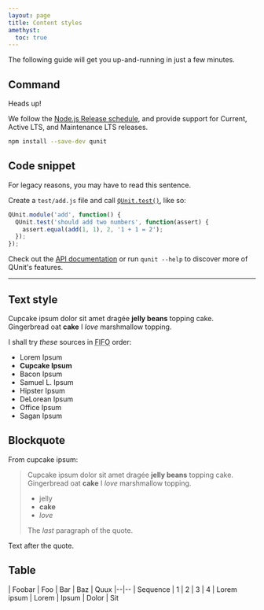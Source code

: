 ```yaml
---
layout: page
title: Content styles
amethyst:
  toc: true
---
```


<p class="lead" markdown="1">The following guide will get you up-and-running in just a few minutes.</p>

## Command

<p class="note" markdown="1">Heads up!</p>

We follow the [Node.js Release schedule](https://github.com/nodejs/LTS), and provide support for Current, Active LTS, and Maintenance LTS releases.

```bash
npm install --save-dev qunit
```

## Code snippet

<p class="note note--warning" markdown="1">For legacy reasons, you may have to read this sentence.</p>

Create a `test/add.js` file and call [`QUnit.test()`](https://api.qunitjs.com/QUnit/test/), like so:

```js
QUnit.module('add', function() {
  QUnit.test('should add two numbers', function(assert) {
    assert.equal(add(1, 1), 2, '1 + 1 = 2');
  });
});
```

Check out the [API documentation](https://api.qunitjs.com) or run `qunit --help` to discover more of QUnit's features.

---

## Text style

Cupcake ipsum dolor sit amet dragée **jelly beans** topping cake. Gingerbread oat **cake** I _love_ marshmallow topping.

I shall try _these_ sources in <abbr title="first-in, first-out">FIFO</abbr> order:

* Lorem Ipsum
* **Cupcake Ipsum**
* Bacon Ipsum
* Samuel L. Ipsum
* Hipster Ipsum
* DeLorean Ipsum
* Office Ipsum
* Sagan Ipsum

## Blockquote

From cupcake ipsum:

> Cupcake ipsum dolor sit amet dragée **jelly beans** topping cake. Gingerbread oat **cake** I _love_ marshmallow topping.
>
> * jelly
> * **cake**
> * _love_
>
> The _last_ paragraph of the quote.

Text after the quote.

## Table

| Foobar | Foo | Bar | Baz | Quux
|--|--
| Sequence | 1 | 2 | 3 | 4
| Lorem ipsum | Lorem | Ipsum | Dolor | Sit
